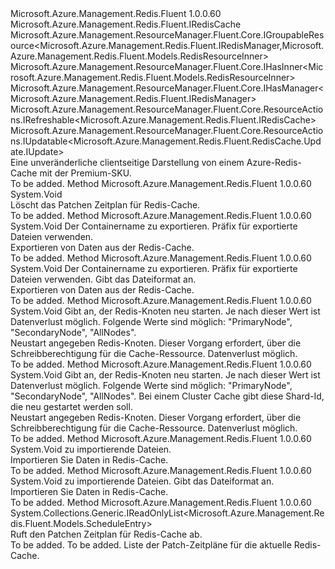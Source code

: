 <Type Name="IRedisCachePremium" FullName="Microsoft.Azure.Management.Redis.Fluent.IRedisCachePremium">
  <TypeSignature Language="C#" Value="public interface IRedisCachePremium : Microsoft.Azure.Management.Redis.Fluent.IRedisCache, Microsoft.Azure.Management.ResourceManager.Fluent.Core.IGroupableResource&lt;Microsoft.Azure.Management.Redis.Fluent.IRedisManager,Microsoft.Azure.Management.Redis.Fluent.Models.RedisResourceInner&gt;, Microsoft.Azure.Management.ResourceManager.Fluent.Core.IHasInner&lt;Microsoft.Azure.Management.Redis.Fluent.Models.RedisResourceInner&gt;, Microsoft.Azure.Management.ResourceManager.Fluent.Core.IHasManager&lt;Microsoft.Azure.Management.Redis.Fluent.IRedisManager&gt;, Microsoft.Azure.Management.ResourceManager.Fluent.Core.ResourceActions.IRefreshable&lt;Microsoft.Azure.Management.Redis.Fluent.IRedisCache&gt;, Microsoft.Azure.Management.ResourceManager.Fluent.Core.ResourceActions.IUpdatable&lt;Microsoft.Azure.Management.Redis.Fluent.RedisCache.Update.IUpdate&gt;" />
  <TypeSignature Language="ILAsm" Value=".class public interface auto ansi abstract IRedisCachePremium implements class Microsoft.Azure.Management.Redis.Fluent.IRedisCache, class Microsoft.Azure.Management.ResourceManager.Fluent.Core.IGroupableResource`2&lt;class Microsoft.Azure.Management.Redis.Fluent.IRedisManager, class Microsoft.Azure.Management.Redis.Fluent.Models.RedisResourceInner&gt;, class Microsoft.Azure.Management.ResourceManager.Fluent.Core.IHasId, class Microsoft.Azure.Management.ResourceManager.Fluent.Core.IHasInner`1&lt;class Microsoft.Azure.Management.Redis.Fluent.Models.RedisResourceInner&gt;, class Microsoft.Azure.Management.ResourceManager.Fluent.Core.IHasManager`1&lt;class Microsoft.Azure.Management.Redis.Fluent.IRedisManager&gt;, class Microsoft.Azure.Management.ResourceManager.Fluent.Core.IHasName, class Microsoft.Azure.Management.ResourceManager.Fluent.Core.IHasResourceGroup, class Microsoft.Azure.Management.ResourceManager.Fluent.Core.IResource, class Microsoft.Azure.Management.ResourceManager.Fluent.Core.ResourceActions.IIndexable, class Microsoft.Azure.Management.ResourceManager.Fluent.Core.ResourceActions.IRefreshable`1&lt;class Microsoft.Azure.Management.Redis.Fluent.IRedisCache&gt;, class Microsoft.Azure.Management.ResourceManager.Fluent.Core.ResourceActions.IUpdatable`1&lt;class Microsoft.Azure.Management.Redis.Fluent.RedisCache.Update.IUpdate&gt;" />
  <TypeSignature Language="DocId" Value="T:Microsoft.Azure.Management.Redis.Fluent.IRedisCachePremium" />
  <TypeSignature Language="VB.NET" Value="Public Interface IRedisCachePremium&#xA;Implements IGroupableResource(Of IRedisManager, RedisResourceInner), IHasInner(Of RedisResourceInner), IHasManager(Of IRedisManager), IRedisCache, IRefreshable(Of IRedisCache), IUpdatable(Of IUpdate)" />
  <TypeSignature Language="F#" Value="type IRedisCachePremium = interface&#xA;    interface IRedisCache&#xA;    interface IGroupableResource&lt;IRedisManager, RedisResourceInner&gt;&#xA;    interface IResource&#xA;    interface IIndexable&#xA;    interface IHasId&#xA;    interface IHasName&#xA;    interface IHasResourceGroup&#xA;    interface IHasManager&lt;IRedisManager&gt;&#xA;    interface IHasInner&lt;RedisResourceInner&gt;&#xA;    interface IRefreshable&lt;IRedisCache&gt;&#xA;    interface IUpdatable&lt;IUpdate&gt;" />
  <AssemblyInfo>
    <AssemblyName>Microsoft.Azure.Management.Redis.Fluent</AssemblyName>
    <AssemblyVersion>1.0.0.60</AssemblyVersion>
  </AssemblyInfo>
  <Interfaces>
    <Interface>
      <InterfaceName>Microsoft.Azure.Management.Redis.Fluent.IRedisCache</InterfaceName>
    </Interface>
    <Interface>
      <InterfaceName>Microsoft.Azure.Management.ResourceManager.Fluent.Core.IGroupableResource&lt;Microsoft.Azure.Management.Redis.Fluent.IRedisManager,Microsoft.Azure.Management.Redis.Fluent.Models.RedisResourceInner&gt;</InterfaceName>
    </Interface>
    <Interface>
      <InterfaceName>Microsoft.Azure.Management.ResourceManager.Fluent.Core.IHasInner&lt;Microsoft.Azure.Management.Redis.Fluent.Models.RedisResourceInner&gt;</InterfaceName>
    </Interface>
    <Interface>
      <InterfaceName>Microsoft.Azure.Management.ResourceManager.Fluent.Core.IHasManager&lt;Microsoft.Azure.Management.Redis.Fluent.IRedisManager&gt;</InterfaceName>
    </Interface>
    <Interface>
      <InterfaceName>Microsoft.Azure.Management.ResourceManager.Fluent.Core.ResourceActions.IRefreshable&lt;Microsoft.Azure.Management.Redis.Fluent.IRedisCache&gt;</InterfaceName>
    </Interface>
    <Interface>
      <InterfaceName>Microsoft.Azure.Management.ResourceManager.Fluent.Core.ResourceActions.IUpdatable&lt;Microsoft.Azure.Management.Redis.Fluent.RedisCache.Update.IUpdate&gt;</InterfaceName>
    </Interface>
  </Interfaces>
  <Docs>
    <summary>
            Eine unveränderliche clientseitige Darstellung von einem Azure-Redis-Cache mit der Premium-SKU.
            </summary>
    <remarks>To be added.</remarks>
  </Docs>
  <Members>
    <Member MemberName="DeletePatchSchedule">
      <MemberSignature Language="C#" Value="public void DeletePatchSchedule ();" />
      <MemberSignature Language="ILAsm" Value=".method public hidebysig newslot virtual instance void DeletePatchSchedule() cil managed" />
      <MemberSignature Language="DocId" Value="M:Microsoft.Azure.Management.Redis.Fluent.IRedisCachePremium.DeletePatchSchedule" />
      <MemberSignature Language="VB.NET" Value="Public Sub DeletePatchSchedule ()" />
      <MemberSignature Language="F#" Value="abstract member DeletePatchSchedule : unit -&gt; unit" Usage="iRedisCachePremium.DeletePatchSchedule " />
      <MemberType>Method</MemberType>
      <AssemblyInfo>
        <AssemblyName>Microsoft.Azure.Management.Redis.Fluent</AssemblyName>
        <AssemblyVersion>1.0.0.60</AssemblyVersion>
      </AssemblyInfo>
      <ReturnValue>
        <ReturnType>System.Void</ReturnType>
      </ReturnValue>
      <Parameters />
      <Docs>
        <summary>
            Löscht das Patchen Zeitplan für Redis-Cache.
            </summary>
        <remarks>To be added.</remarks>
      </Docs>
    </Member>
    <Member MemberName="ExportData">
      <MemberSignature Language="C#" Value="public void ExportData (string containerSASUrl, string prefix);" />
      <MemberSignature Language="ILAsm" Value=".method public hidebysig newslot virtual instance void ExportData(string containerSASUrl, string prefix) cil managed" />
      <MemberSignature Language="DocId" Value="M:Microsoft.Azure.Management.Redis.Fluent.IRedisCachePremium.ExportData(System.String,System.String)" />
      <MemberSignature Language="VB.NET" Value="Public Sub ExportData (containerSASUrl As String, prefix As String)" />
      <MemberSignature Language="F#" Value="abstract member ExportData : string * string -&gt; unit" Usage="iRedisCachePremium.ExportData (containerSASUrl, prefix)" />
      <MemberType>Method</MemberType>
      <AssemblyInfo>
        <AssemblyName>Microsoft.Azure.Management.Redis.Fluent</AssemblyName>
        <AssemblyVersion>1.0.0.60</AssemblyVersion>
      </AssemblyInfo>
      <ReturnValue>
        <ReturnType>System.Void</ReturnType>
      </ReturnValue>
      <Parameters>
        <Parameter Name="containerSASUrl" Type="System.String" />
        <Parameter Name="prefix" Type="System.String" />
      </Parameters>
      <Docs>
        <param name="containerSASUrl">Der Containername zu exportieren.</param>
        <param name="prefix">Präfix für exportierte Dateien verwenden.</param>
        <summary>
            Exportieren von Daten aus der Redis-Cache.
            </summary>
        <remarks>To be added.</remarks>
      </Docs>
    </Member>
    <Member MemberName="ExportData">
      <MemberSignature Language="C#" Value="public void ExportData (string containerSASUrl, string prefix, string fileFormat);" />
      <MemberSignature Language="ILAsm" Value=".method public hidebysig newslot virtual instance void ExportData(string containerSASUrl, string prefix, string fileFormat) cil managed" />
      <MemberSignature Language="DocId" Value="M:Microsoft.Azure.Management.Redis.Fluent.IRedisCachePremium.ExportData(System.String,System.String,System.String)" />
      <MemberSignature Language="VB.NET" Value="Public Sub ExportData (containerSASUrl As String, prefix As String, fileFormat As String)" />
      <MemberSignature Language="F#" Value="abstract member ExportData : string * string * string -&gt; unit" Usage="iRedisCachePremium.ExportData (containerSASUrl, prefix, fileFormat)" />
      <MemberType>Method</MemberType>
      <AssemblyInfo>
        <AssemblyName>Microsoft.Azure.Management.Redis.Fluent</AssemblyName>
        <AssemblyVersion>1.0.0.60</AssemblyVersion>
      </AssemblyInfo>
      <ReturnValue>
        <ReturnType>System.Void</ReturnType>
      </ReturnValue>
      <Parameters>
        <Parameter Name="containerSASUrl" Type="System.String" />
        <Parameter Name="prefix" Type="System.String" />
        <Parameter Name="fileFormat" Type="System.String" />
      </Parameters>
      <Docs>
        <param name="containerSASUrl">Der Containername zu exportieren.</param>
        <param name="prefix">Präfix für exportierte Dateien verwenden.</param>
        <param name="fileFormat">Gibt das Dateiformat an.</param>
        <summary>
            Exportieren von Daten aus der Redis-Cache.
            </summary>
        <remarks>To be added.</remarks>
      </Docs>
    </Member>
    <Member MemberName="ForceReboot">
      <MemberSignature Language="C#" Value="public void ForceReboot (string rebootType);" />
      <MemberSignature Language="ILAsm" Value=".method public hidebysig newslot virtual instance void ForceReboot(string rebootType) cil managed" />
      <MemberSignature Language="DocId" Value="M:Microsoft.Azure.Management.Redis.Fluent.IRedisCachePremium.ForceReboot(System.String)" />
      <MemberSignature Language="VB.NET" Value="Public Sub ForceReboot (rebootType As String)" />
      <MemberSignature Language="F#" Value="abstract member ForceReboot : string -&gt; unit" Usage="iRedisCachePremium.ForceReboot rebootType" />
      <MemberType>Method</MemberType>
      <AssemblyInfo>
        <AssemblyName>Microsoft.Azure.Management.Redis.Fluent</AssemblyName>
        <AssemblyVersion>1.0.0.60</AssemblyVersion>
      </AssemblyInfo>
      <ReturnValue>
        <ReturnType>System.Void</ReturnType>
      </ReturnValue>
      <Parameters>
        <Parameter Name="rebootType" Type="System.String" />
      </Parameters>
      <Docs>
        <param name="rebootType">
            Gibt an, der Redis-Knoten neu starten. Je nach dieser Wert ist Datenverlust möglich. Folgende Werte sind möglich: "PrimaryNode", "SecondaryNode", "AllNodes".
            </param>
        <summary>
            Neustart angegeben Redis-Knoten. Dieser Vorgang erfordert, über die Schreibberechtigung für die Cache-Ressource. Datenverlust möglich.
            </summary>
        <remarks>To be added.</remarks>
      </Docs>
    </Member>
    <Member MemberName="ForceReboot">
      <MemberSignature Language="C#" Value="public void ForceReboot (string rebootType, int shardId);" />
      <MemberSignature Language="ILAsm" Value=".method public hidebysig newslot virtual instance void ForceReboot(string rebootType, int32 shardId) cil managed" />
      <MemberSignature Language="DocId" Value="M:Microsoft.Azure.Management.Redis.Fluent.IRedisCachePremium.ForceReboot(System.String,System.Int32)" />
      <MemberSignature Language="VB.NET" Value="Public Sub ForceReboot (rebootType As String, shardId As Integer)" />
      <MemberSignature Language="F#" Value="abstract member ForceReboot : string * int -&gt; unit" Usage="iRedisCachePremium.ForceReboot (rebootType, shardId)" />
      <MemberType>Method</MemberType>
      <AssemblyInfo>
        <AssemblyName>Microsoft.Azure.Management.Redis.Fluent</AssemblyName>
        <AssemblyVersion>1.0.0.60</AssemblyVersion>
      </AssemblyInfo>
      <ReturnValue>
        <ReturnType>System.Void</ReturnType>
      </ReturnValue>
      <Parameters>
        <Parameter Name="rebootType" Type="System.String" />
        <Parameter Name="shardId" Type="System.Int32" />
      </Parameters>
      <Docs>
        <param name="rebootType">
            Gibt an, der Redis-Knoten neu starten. Je nach dieser Wert ist Datenverlust möglich. Folgende Werte sind möglich: "PrimaryNode", "SecondaryNode", "AllNodes".
            </param>
        <param name="shardId">Bei einem Cluster Cache gibt diese Shard-Id, die neu gestartet werden soll.</param>
        <summary>
            Neustart angegeben Redis-Knoten. Dieser Vorgang erfordert, über die Schreibberechtigung für die Cache-Ressource. Datenverlust möglich.
            </summary>
        <remarks>To be added.</remarks>
      </Docs>
    </Member>
    <Member MemberName="ImportData">
      <MemberSignature Language="C#" Value="public void ImportData (System.Collections.Generic.IList&lt;string&gt; files);" />
      <MemberSignature Language="ILAsm" Value=".method public hidebysig newslot virtual instance void ImportData(class System.Collections.Generic.IList`1&lt;string&gt; files) cil managed" />
      <MemberSignature Language="DocId" Value="M:Microsoft.Azure.Management.Redis.Fluent.IRedisCachePremium.ImportData(System.Collections.Generic.IList{System.String})" />
      <MemberSignature Language="VB.NET" Value="Public Sub ImportData (files As IList(Of String))" />
      <MemberSignature Language="F#" Value="abstract member ImportData : System.Collections.Generic.IList&lt;string&gt; -&gt; unit" Usage="iRedisCachePremium.ImportData files" />
      <MemberType>Method</MemberType>
      <AssemblyInfo>
        <AssemblyName>Microsoft.Azure.Management.Redis.Fluent</AssemblyName>
        <AssemblyVersion>1.0.0.60</AssemblyVersion>
      </AssemblyInfo>
      <ReturnValue>
        <ReturnType>System.Void</ReturnType>
      </ReturnValue>
      <Parameters>
        <Parameter Name="files" Type="System.Collections.Generic.IList&lt;System.String&gt;" />
      </Parameters>
      <Docs>
        <param name="files">zu importierende Dateien.</param>
        <summary>
            Importieren Sie Daten in Redis-Cache.
            </summary>
        <remarks>To be added.</remarks>
      </Docs>
    </Member>
    <Member MemberName="ImportData">
      <MemberSignature Language="C#" Value="public void ImportData (System.Collections.Generic.IList&lt;string&gt; files, string fileFormat);" />
      <MemberSignature Language="ILAsm" Value=".method public hidebysig newslot virtual instance void ImportData(class System.Collections.Generic.IList`1&lt;string&gt; files, string fileFormat) cil managed" />
      <MemberSignature Language="DocId" Value="M:Microsoft.Azure.Management.Redis.Fluent.IRedisCachePremium.ImportData(System.Collections.Generic.IList{System.String},System.String)" />
      <MemberSignature Language="VB.NET" Value="Public Sub ImportData (files As IList(Of String), fileFormat As String)" />
      <MemberSignature Language="F#" Value="abstract member ImportData : System.Collections.Generic.IList&lt;string&gt; * string -&gt; unit" Usage="iRedisCachePremium.ImportData (files, fileFormat)" />
      <MemberType>Method</MemberType>
      <AssemblyInfo>
        <AssemblyName>Microsoft.Azure.Management.Redis.Fluent</AssemblyName>
        <AssemblyVersion>1.0.0.60</AssemblyVersion>
      </AssemblyInfo>
      <ReturnValue>
        <ReturnType>System.Void</ReturnType>
      </ReturnValue>
      <Parameters>
        <Parameter Name="files" Type="System.Collections.Generic.IList&lt;System.String&gt;" />
        <Parameter Name="fileFormat" Type="System.String" />
      </Parameters>
      <Docs>
        <param name="files">zu importierende Dateien.</param>
        <param name="fileFormat">Gibt das Dateiformat an.</param>
        <summary>
            Importieren Sie Daten in Redis-Cache.
            </summary>
        <remarks>To be added.</remarks>
      </Docs>
    </Member>
    <Member MemberName="ListPatchSchedules">
      <MemberSignature Language="C#" Value="public System.Collections.Generic.IReadOnlyList&lt;Microsoft.Azure.Management.Redis.Fluent.Models.ScheduleEntry&gt; ListPatchSchedules ();" />
      <MemberSignature Language="ILAsm" Value=".method public hidebysig newslot virtual instance class System.Collections.Generic.IReadOnlyList`1&lt;class Microsoft.Azure.Management.Redis.Fluent.Models.ScheduleEntry&gt; ListPatchSchedules() cil managed" />
      <MemberSignature Language="DocId" Value="M:Microsoft.Azure.Management.Redis.Fluent.IRedisCachePremium.ListPatchSchedules" />
      <MemberSignature Language="VB.NET" Value="Public Function ListPatchSchedules () As IReadOnlyList(Of ScheduleEntry)" />
      <MemberSignature Language="F#" Value="abstract member ListPatchSchedules : unit -&gt; System.Collections.Generic.IReadOnlyList&lt;Microsoft.Azure.Management.Redis.Fluent.Models.ScheduleEntry&gt;" Usage="iRedisCachePremium.ListPatchSchedules " />
      <MemberType>Method</MemberType>
      <AssemblyInfo>
        <AssemblyName>Microsoft.Azure.Management.Redis.Fluent</AssemblyName>
        <AssemblyVersion>1.0.0.60</AssemblyVersion>
      </AssemblyInfo>
      <ReturnValue>
        <ReturnType>System.Collections.Generic.IReadOnlyList&lt;Microsoft.Azure.Management.Redis.Fluent.Models.ScheduleEntry&gt;</ReturnType>
      </ReturnValue>
      <Parameters />
      <Docs>
        <summary>
            Ruft den Patchen Zeitplan für Redis-Cache ab.
            </summary>
        <returns>To be added.</returns>
        <remarks>To be added.</remarks>
        <return>Liste der Patch-Zeitpläne für die aktuelle Redis-Cache.</return>
      </Docs>
    </Member>
  </Members>
</Type>